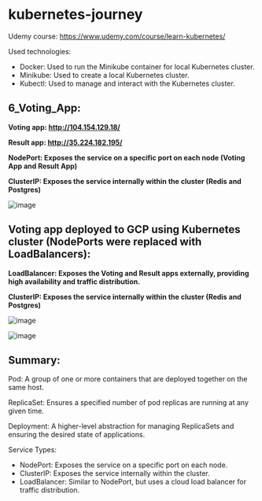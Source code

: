 # kubernetes-journey

Udemy course: https://www.udemy.com/course/learn-kubernetes/

Used technologies:
- Docker: Used to run the Minikube container for local Kubernetes cluster.
- Minikube: Used to create a local Kubernetes cluster.
- Kubectl: Used to manage and interact with the Kubernetes cluster.

## 6_Voting_App:

**Voting app: http://104.154.129.18/**

**Result app: http://35.224.182.195/**

**NodePort: Exposes the service on a specific port on each node (Voting App and Result App)**

**ClusterIP: Exposes the service internally within the cluster (Redis and Postgres)**

![image](https://github.com/user-attachments/assets/27822b29-fffd-4452-a9bd-4eae5643421a)

## Voting app deployed to GCP using Kubernetes cluster (NodePorts were replaced with LoadBalancers):

**LoadBalancer: Exposes the Voting and Result apps externally, providing high availability and traffic distribution.**

**ClusterIP: Exposes the service internally within the cluster (Redis and Postgres)**

![image](https://github.com/user-attachments/assets/a777187b-d9c4-4cab-8d0f-6cce87d6e146)

![image](https://github.com/user-attachments/assets/c27a8e27-9140-4f62-a086-5bf2760e7b5e)

## Summary:

Pod: A group of one or more containers that are deployed together on the same host.

ReplicaSet: Ensures a specified number of pod replicas are running at any given time.

Deployment: A higher-level abstraction for managing ReplicaSets and ensuring the desired state of applications.

Service Types:
* NodePort: Exposes the service on a specific port on each node.
* ClusterIP: Exposes the service internally within the cluster.
* LoadBalancer: Similar to NodePort, but uses a cloud load balancer for traffic distribution.
